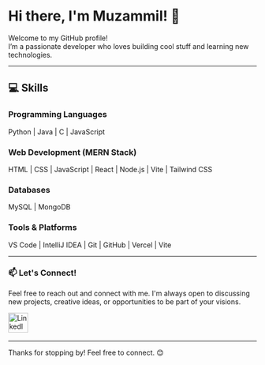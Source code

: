 # Hi there, I'm Muzammil! 👋

Welcome to my GitHub profile!  
I’m a passionate developer who loves building cool stuff and learning new technologies.

---

## 💻 Skills

### Programming Languages  
Python | Java | C | JavaScript

### Web Development (MERN Stack)  
HTML | CSS | JavaScript | React | Node.js | Vite | Tailwind CSS

### Databases  
MySQL | MongoDB

### Tools & Platforms  
VS Code | IntelliJ IDEA | Git | GitHub | Vercel | Vite


---

### 📫 Let's Connect!

Feel free to reach out and connect with me. I'm always open to discussing new projects, creative ideas, or opportunities to be part of your visions.

<p>
  <a href="https://www.linkedin.com/in/muzammil55" target="_blank"><img src="https://cdn.jsdelivr.net/gh/devicons/devicon/icons/linkedin/linkedin-original.svg" height="40" alt="LinkedIn"/></a>&nbsp;
</p>

---

Thanks for stopping by! Feel free to connect. 😊
